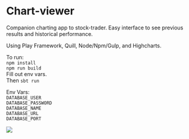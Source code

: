 # Chart-viewer

Companion charting app to stock-trader. Easy interface to see previous results and historical performance.

Using Play Framework, Quill, Node/Npm/Gulp, and Highcharts.

To run:  
`npm install`  
`npm run build`  
Fill out env vars.  
Then `sbt run`

Env Vars:  
`DATABASE_USER`  
`DATABASE_PASSWORD`  
`DATABASE_NAME`  
`DATABASE_URL`  
`DATABASE_PORT`

![](https://cloud.githubusercontent.com/assets/2387719/20647544/95625d68-b44b-11e6-91df-2a60daa394d4.png)
